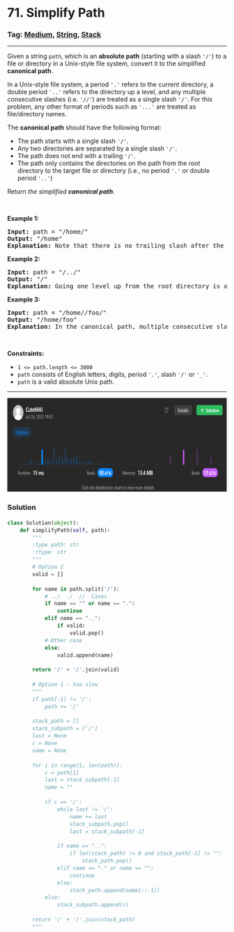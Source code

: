 # 71. Simplify Path
### Tag: [Medium](https://github.com/TheOnlyMiki/LeetCode-For-Fun/tree/main#medium-level), [String](https://github.com/TheOnlyMiki/LeetCode-For-Fun/tree/main#string), [Stack](https://github.com/TheOnlyMiki/LeetCode-For-Fun/tree/main#stack)
---
<div class="px-5 pt-4"><div class="flex"></div><div class="_1l1MA" data-track-load="description_content"><p>Given a string <code>path</code>, which is an <strong>absolute path</strong> (starting with a slash <code>'/'</code>) to a file or directory in a Unix-style file system, convert it to the simplified <strong>canonical path</strong>.</p>

<p>In a Unix-style file system, a period <code>'.'</code> refers to the current directory, a double period <code>'..'</code> refers to the directory up a level, and any multiple consecutive slashes (i.e. <code>'//'</code>) are treated as a single slash <code>'/'</code>. For this problem, any other format of periods such as <code>'...'</code> are treated as file/directory names.</p>

<p>The <strong>canonical path</strong> should have the following format:</p>

<ul>
	<li>The path starts with a single slash <code>'/'</code>.</li>
	<li>Any two directories are separated by a single slash <code>'/'</code>.</li>
	<li>The path does not end with a trailing <code>'/'</code>.</li>
	<li>The path only contains the directories on the path from the root directory to the target file or directory (i.e., no period <code>'.'</code> or double period <code>'..'</code>)</li>
</ul>

<p>Return <em>the simplified <strong>canonical path</strong></em>.</p>

<p>&nbsp;</p>
<p><strong class="example">Example 1:</strong></p>

<pre><strong>Input:</strong> path = "/home/"
<strong>Output:</strong> "/home"
<strong>Explanation:</strong> Note that there is no trailing slash after the last directory name.
</pre>

<p><strong class="example">Example 2:</strong></p>

<pre><strong>Input:</strong> path = "/../"
<strong>Output:</strong> "/"
<strong>Explanation:</strong> Going one level up from the root directory is a no-op, as the root level is the highest level you can go.
</pre>

<p><strong class="example">Example 3:</strong></p>

<pre><strong>Input:</strong> path = "/home//foo/"
<strong>Output:</strong> "/home/foo"
<strong>Explanation:</strong> In the canonical path, multiple consecutive slashes are replaced by a single one.
</pre>

<p>&nbsp;</p>
<p><strong>Constraints:</strong></p>

<ul>
	<li><code>1 &lt;= path.length &lt;= 3000</code></li>
	<li><code>path</code> consists of English letters, digits, period <code>'.'</code>, slash <code>'/'</code> or <code>'_'</code>.</li>
	<li><code>path</code> is a valid absolute Unix path.</li>
</ul>
</div></div>

---
<img src="Submit.png" width="700" height="215" />

### Solution

```python
class Solution(object):
    def simplifyPath(self, path):
        """
        :type path: str
        :rtype: str
        """
        # Option 2
        valid = []

        for name in path.split('/'):
            # ../  ./  //  Cases
            if name == "" or name == ".":
                continue
            elif name == "..":
                if valid:
                    valid.pop()
            # Other case
            else:
                valid.append(name)

        return '/' + '/'.join(valid)

        # Option 1 - too slow
        """
        if path[-1] != '/':
            path += '/'

        stack_path = []
        stack_subpath = ['/']
        last = None
        c = None
        name = None

        for i in range(1, len(path)):
            c = path[i]
            last = stack_subpath[-1]
            name = ""

            if c == '/':
                while last != '/':
                    name += last
                    stack_subpath.pop()
                    last = stack_subpath[-1]

                if name == "..":
                    if len(stack_path) != 0 and stack_path[-1] != "":
                        stack_path.pop()
                elif name == "." or name == "":
                    continue
                else:
                    stack_path.append(name[::-1])
            else:
                stack_subpath.append(c)

        return '/' + '/'.join(stack_path)
        """
```
